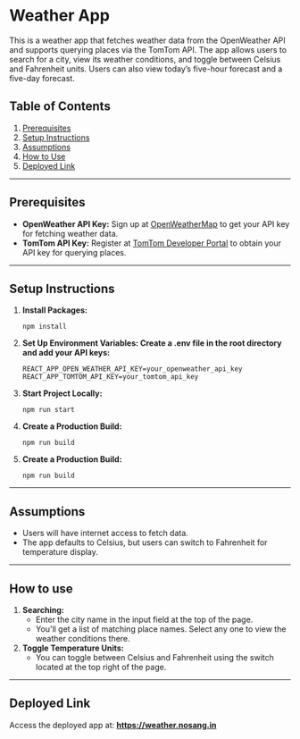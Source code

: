 # Weather App

This is a weather app that fetches weather data from the OpenWeather API and supports querying places via the TomTom API. The app allows users to search for a city, view its weather conditions, and toggle between Celsius and Fahrenheit units. Users can also view today’s five-hour forecast and a five-day forecast.

## Table of Contents
1. [Prerequisites](#prerequisites)
2. [Setup Instructions](#setup-instructions)
3. [Assumptions](#assumptions)
4. [How to Use](#how-to-use)
5. [Deployed Link](#deployed-link)

---

## Prerequisites

- **OpenWeather API Key:** Sign up at [OpenWeatherMap](https://openweathermap.org/api) to get your API key for fetching weather data.
- **TomTom API Key:** Register at [TomTom Developer Portal](https://developer.tomtom.com/) to obtain your API key for querying places.

---

## Setup Instructions

1. **Install Packages:**
   ```
   npm install
   ```
2. **Set Up Environment Variables: Create a .env file in the root directory and add your API keys:**
   ```
   REACT_APP_OPEN_WEATHER_API_KEY=your_openweather_api_key
   REACT_APP_TOMTOM_API_KEY=your_tomtom_api_key
   ```
3. **Start Project Locally:**
   ```
   npm run start
   ```
4. **Create a Production Build:**
   ```
   npm run build
   ```
5. **Create a Production Build:**
   ```
   npm run build
   ```
   
---

## Assumptions
- Users will have internet access to fetch data.
- The app defaults to Celsius, but users can switch to Fahrenheit for temperature display.

___

## How to use
1. **Searching:**
    - Enter the city name in the input field at the top of the page.
    - You'll get a list of matching place names. Select any one to view the weather conditions there.
2. **Toggle Temperature Units:**
    - You can toggle between Celsius and Fahrenheit using the switch located at the top right of the page.
___

## Deployed Link
Access the deployed app at: **https://weather.nosang.in**
